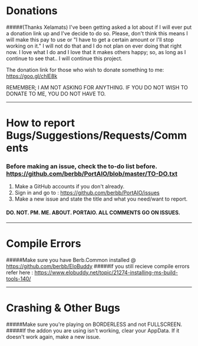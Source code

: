 # Donations 
#####(Thanks Xelamats)
I've been getting asked a lot about if I will ever put a donation link up and I've decide to do so. Please, don't think this means I will make this pay to use or "I have to get a certain amount or I'll stop working on it." I will not do that and I do not plan on ever doing that right now. I love what I do and I love that it makes others happy; so, as long as I continue to see that.. I will continue this project.

The donation link for those who wish to donate something to me: https://goo.gl/chlE8k

REMEMBER; I AM NOT ASKING FOR ANYTHING. IF YOU DO NOT WISH TO DONATE TO ME, YOU DO NOT HAVE TO.


---

# How to report Bugs/Suggestions/Requests/Comments
### Before making an issue, check the to-do list before. https://github.com/berbb/PortAIO/blob/master/TO-DO.txt
1. Make a GitHub accounts if you don't already.
2. Sign in and go to : https://github.com/berbb/PortAIO/issues
3. Make a new issue and state the title and what you need/want to report.

#### DO. NOT. PM. ME. ABOUT. PORTAIO. ALL COMMENTS GO ON ISSUES.

---

# Compile Errors
#####Make sure you have Berb.Common installed @ https://github.com/berbb/EloBuddy
#####If you still recieve compile errors refer here : https://www.elobuddy.net/topic/21274-installing-ms-build-tools-140/

---

# Crashing & Other Bugs
#####Make sure you're playing on BORDERLESS and not FULLSCREEN.
#####If the addon you are using isn't working, clear your AppData. If it doesn't work again, make a new issue.
